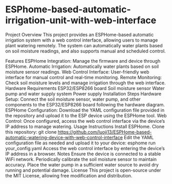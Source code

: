 # ESPhome-based-automatic-irrigation-unit-with-web-interface

Project Overview
This project provides an ESPHome-based automatic irrigation system with a web control interface, allowing users to manage plant watering remotely. The system can automatically water plants based on soil moisture readings, and also supports manual and scheduled control.

Features
ESPHome Integration: Manage the firmware and device through ESPHome.
Automatic Irrigation: Automatically water plants based on soil moisture sensor readings.
Web Control Interface: User-friendly web interface for manual control and real-time monitoring.
Remote Monitoring: Check soil moisture levels and manage irrigation through the web interface.
Hardware Requirements
ESP32/ESP8266 board
Soil moisture sensor
Water pump and water supply system
Power supply
Installation Steps
Hardware Setup: Connect the soil moisture sensor, water pump, and other components to the ESP32/ESP8266 board following the hardware diagram.
ESPHome Configuration: Download the YAML configuration file provided in the repository and upload it to the ESP device using the ESPHome tool.
Web Control: Once configured, access the web control interface via the device’s IP address to manage watering.
Usage Instructions
Install ESPHome.
Clone this repository:
git clone https://github.com/luoji13/ESPHome-based-automatic-watering-device-with-web-control-interface
Edit the YAML configuration file as needed and upload it to your device:
esphome run your_config.yaml
Access the web control interface by entering the device’s IP address in a browser.
Notes
Ensure the device is connected to a stable WiFi network.
Periodically calibrate the soil moisture sensor to maintain accuracy.
Place the water pump in a sufficient water source to avoid dry running and potential damage.
License
This project is open-source under the MIT License, allowing free modification and distribution.
